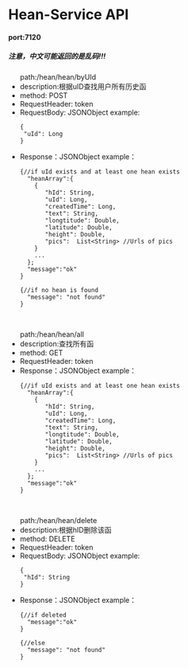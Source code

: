 # Hean-Service API
#### port:7120
##### <bold> 注意，中文可能返回的是乱码!!!
<ul> path:/hean/hean/byUId
<li> description:根据uID查找用户所有历史函
<li> method: POST
<li> RequestHeader: token
<li> RequestBody: JSONObject example:

 ```
{
  "uId": Long
}
```
<li> Response：JSONObject example：<br/>

```
{//if uId exists and at least one hean exists
  "heanArray":{
    {
       "hId": String,
       "uId": Long,
       "createdTime": Long,
       "text": String,
       "longtitude": Double,
       "latitude": Double,
       "height": Double,
       "pics":  List<String> //Urls of pics
    }
    ...
  };
  "message":"ok"
}

{//if no hean is found
  "message": "not found"
}
```
</ul>
</br>

<ul> path:/hean/hean/all
<li> description:查找所有函
<li> method: GET
<li> RequestHeader: token
<li> Response：JSONObject example：<br/>

```
{//if uId exists and at least one hean exists
  "heanArray":{
    {
       "hId": String,
       "uId": Long,
       "createdTime": Long,
       "text": String,
       "longtitude": Double,
       "latitude": Double,
       "height": Double,
       "pics":  List<String> //Urls of pics
    }
    ...
  };
  "message":"ok"
}
```
</ul>
</br>

<ul> path:/hean/hean/delete
<li> description:根据hID删除该函
<li> method: DELETE
<li> RequestHeader: token
<li> RequestBody: JSONObject example:

 ```
{
  "hId": String
}
```
<li> Response：JSONObject example：<br/>

```
{//if deleted
  "message":"ok"
}

{//else
  "message": "not found"
}
```
